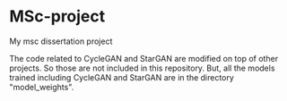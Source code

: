# MSc-project
My msc dissertation project 

The code related to CycleGAN and StarGAN are modified on top of other projects. So those are not included in this repository. But, all the models trained including CycleGAN and StarGAN are in the directory "model_weights".  
